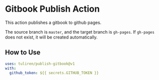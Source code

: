 # Gitbook Publish Action

This action publishes a gitbook to github pages.

The source branch is `master`, and the target branch is `gh-pages`. If `gh-pages` does not exist, it will be created automatically.

## How to Use
```yml
uses: tuliren/publish-gitbook@v1
with:
  github_token: ${{ secrets.GITHUB_TOKEN }}
```

